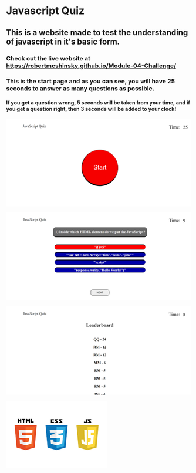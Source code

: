 # Javascript Quiz

## This is a website made to test the understanding of javascript in it's basic form.

### Check out the live website at https://robertmcshinsky.github.io/Module-04-Challenge/

### This is the start page and as you can see, you will have 25 seconds to answer as many questions as possible.

#### If you get a question wrong, 5 seconds will be taken from your time, and if you get a question right, then 3 seconds will be added to your clock!

![start page](\assets\images\JS-quiz-start.png)

![question page](\assets\images\JS-quiz-question.png)

![leaderboard](assets\images\JS-quiz-leaderboard.png)

![Languages Used](assets/images/html-css-js.png)
